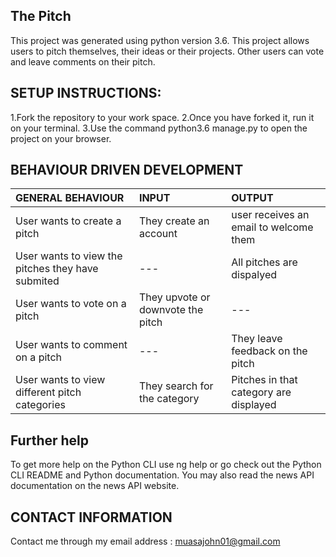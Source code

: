 ## The Pitch
This project was generated using python version 3.6. This project allows users to pitch themselves, their ideas or their projects. Other users can vote and leave comments on their pitch.

## SETUP INSTRUCTIONS:
1.Fork the repository to your work space.
2.Once you have forked it, run it on your terminal.
3.Use the command python3.6 manage.py to open the project on your browser.



## BEHAVIOUR DRIVEN DEVELOPMENT
| GENERAL BEHAVIOUR | INPUT | OUTPUT|
|:------------------|:--------|:-----------|
|User wants to create a pitch| They create an account |user receives an email to welcome them|
|User wants to view the pitches they have submited| --- |All pitches are dispalyed|
|User wants to vote on a pitch| They upvote or downvote the pitch |---|
|User wants to comment on a pitch| --- |They leave feedback on the pitch|
|User wants to view different pitch categories| They search for the category |Pitches in that category are displayed|



## Further help
To get more help on the Python CLI use ng help or go check out the Python CLI README and Python documentation. You may also read the news API documentation on the news API website.

## CONTACT INFORMATION
Contact me through my email address : muasajohn01@gmail.com